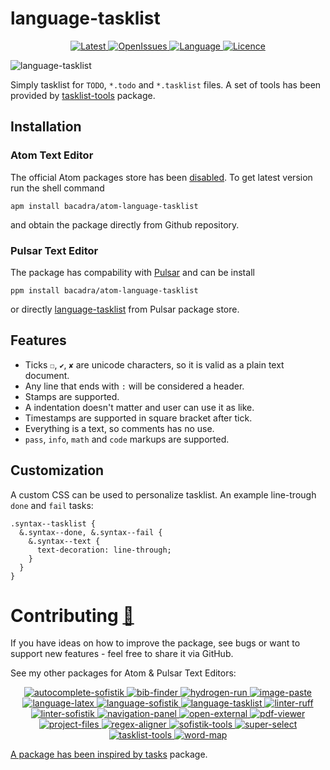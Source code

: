 # language-tasklist

<p align="center">
  <a href="https://github.com/bacadra/atom-language-tasklist/tags">
  <img src="https://img.shields.io/github/v/tag/bacadra/atom-language-tasklist?style=for-the-badge&label=Latest&color=blue" alt="Latest">
  </a>
  <a href="https://github.com/bacadra/atom-language-tasklist/issues">
  <img src="https://img.shields.io/github/issues-raw/bacadra/atom-language-tasklist?style=for-the-badge&color=blue" alt="OpenIssues">
  </a>
  <a href="https://github.com/bacadra/atom-language-tasklist/blob/master/package.json">
  <img src="https://img.shields.io/github/languages/top/bacadra/atom-language-tasklist?style=for-the-badge&color=blue" alt="Language">
  </a>
  <a href="https://github.com/bacadra/atom-language-tasklist/blob/master/LICENSE">
  <img src="https://img.shields.io/github/license/bacadra/atom-language-tasklist?style=for-the-badge&color=blue" alt="Licence">
  </a>
</p>

![language-tasklist](https://github.com/bacadra/atom-language-tasklist/blob/master/assets/language-tasklist.png?raw=true)

Simply tasklist for `TODO`, `*.todo` and `*.tasklist` files. A set of tools has been provided by [tasklist-tools](https://github.com/bacadra/atom-tasklist-tools) package.

## Installation

### Atom Text Editor

The official Atom packages store has been [disabled](https://github.blog/2022-06-08-sunsetting-atom/). To get latest version run the shell command

    apm install bacadra/atom-language-tasklist

and obtain the package directly from Github repository.

### Pulsar Text Editor

The package has compability with [Pulsar](https://pulsar-edit.dev/) and can be install

    ppm install bacadra/atom-language-tasklist

or directly [language-tasklist](https://web.pulsar-edit.dev/packages/language-tasklist) from Pulsar package store.

## Features

* Ticks `☐`, `✔`, `✘` are unicode characters, so it is valid as a plain text document.
* Any line that ends with `:` will be considered a header.
* Stamps are supported.
* A indentation doesn't matter and user can use it as like.
* Timestamps are supported in square bracket after tick.
* Everything is a text, so comments has no use.
* `pass`, `info`, `math` and `code` markups are supported.

## Customization

A custom CSS can be used to personalize tasklist. An example line-trough `done` and `fail` tasks:

```less
.syntax--tasklist {
  &.syntax--done, &.syntax--fail {
    &.syntax--text {
      text-decoration: line-through;
    }
  }
}
```

# Contributing [🍺](https://www.buymeacoffee.com/asiloisad)

If you have ideas on how to improve the package, see bugs or want to support new features - feel free to share it via GitHub.

See my other packages for Atom & Pulsar Text Editors:
<p align="center">
<a href="https://github.com/bacadra/atom-autocomplete-sofistik"><img src="https://img.shields.io/github/v/tag/bacadra/atom-autocomplete-sofistik?style=for-the-badge&label=autocomplete-sofistik&color=blue" alt="autocomplete-sofistik">
<a href="https://github.com/bacadra/atom-bib-finder"><img src="https://img.shields.io/github/v/tag/bacadra/atom-bib-finder?style=for-the-badge&label=bib-finder&color=blue" alt="bib-finder">
<a href="https://github.com/bacadra/atom-hydrogen-run"><img src="https://img.shields.io/github/v/tag/bacadra/atom-hydrogen-run?style=for-the-badge&label=hydrogen-run&color=blue" alt="hydrogen-run">
<a href="https://github.com/bacadra/atom-image-paste"><img src="https://img.shields.io/github/v/tag/bacadra/atom-image-paste?style=for-the-badge&label=image-paste&color=blue" alt="image-paste">
<a href="https://github.com/bacadra/atom-language-latex"><img src="https://img.shields.io/github/v/tag/bacadra/atom-language-latex?style=for-the-badge&label=language-latex&color=blue" alt="language-latex">
<a href="https://github.com/bacadra/atom-language-sofistik"><img src="https://img.shields.io/github/v/tag/bacadra/atom-language-sofistik?style=for-the-badge&label=language-sofistik&color=blue" alt="language-sofistik">
<a href="https://github.com/bacadra/atom-language-tasklist"><img src="https://img.shields.io/github/v/tag/bacadra/atom-language-tasklist?style=for-the-badge&label=language-tasklist&color=blue" alt="language-tasklist">
<a href="https://github.com/bacadra/atom-linter-ruff"><img src="https://img.shields.io/github/v/tag/bacadra/atom-linter-ruff?style=for-the-badge&label=linter-ruff&color=blue" alt="linter-ruff">
<a href="https://github.com/bacadra/atom-linter-sofistik"><img src="https://img.shields.io/github/v/tag/bacadra/atom-linter-sofistik?style=for-the-badge&label=linter-sofistik&color=blue" alt="linter-sofistik">
<a href="https://github.com/bacadra/atom-navigation-panel"><img src="https://img.shields.io/github/v/tag/bacadra/atom-navigation-panel?style=for-the-badge&label=navigation-panel&color=blue" alt="navigation-panel">
<a href="https://github.com/bacadra/atom-open-external"><img src="https://img.shields.io/github/v/tag/bacadra/atom-open-external?style=for-the-badge&label=open-external&color=blue" alt="open-external">
<a href="https://github.com/bacadra/atom-pdf-viewer"><img src="https://img.shields.io/github/v/tag/bacadra/atom-pdf-viewer?style=for-the-badge&label=pdf-viewer&color=blue" alt="pdf-viewer">
<a href="https://github.com/bacadra/atom-project-files"><img src="https://img.shields.io/github/v/tag/bacadra/atom-project-files?style=for-the-badge&label=project-files&color=blue" alt="project-files">
<a href="https://github.com/bacadra/atom-regex-aligner"><img src="https://img.shields.io/github/v/tag/bacadra/atom-regex-aligner?style=for-the-badge&label=regex-aligner&color=blue" alt="regex-aligner">
<a href="https://github.com/bacadra/atom-sofistik-tools"><img src="https://img.shields.io/github/v/tag/bacadra/atom-sofistik-tools?style=for-the-badge&label=sofistik-tools&color=blue" alt="sofistik-tools">
<a href="https://github.com/bacadra/atom-super-select"><img src="https://img.shields.io/github/v/tag/bacadra/atom-super-select?style=for-the-badge&label=super-select&color=blue" alt="super-select">
<a href="https://github.com/bacadra/atom-tasklist-tools"><img src="https://img.shields.io/github/v/tag/bacadra/atom-tasklist-tools?style=for-the-badge&label=tasklist-tools&color=blue" alt="tasklist-tools">
<a href="https://github.com/bacadra/atom-word-map"><img src="https://img.shields.io/github/v/tag/bacadra/atom-word-map?style=for-the-badge&label=word-map&color=blue" alt="word-map">
</p>

A package has been inspired by [tasks](https://github.com/irrationalistic/atom-tasks) package.

